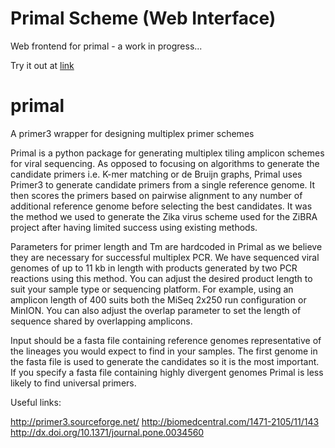 # Primal Scheme (Web Interface)

Web frontend for primal - a work in progress...

Try it out at  [link](http://primal.zibraproject.org)

# primal
A primer3 wrapper for designing multiplex primer schemes

Primal is a python package for generating multiplex tiling amplicon schemes for viral sequencing. As opposed to focusing on algorithms to generate the candidate primers i.e. K-mer matching or de Bruijn graphs, Primal uses Primer3 to generate candidate primers from a single reference genome. It then scores the primers based on pairwise alignment to any number of additional reference genome before selecting the best candidates.  It was the method we used to generate the Zika virus scheme used for the ZiBRA project after having limited success using existing methods.

Parameters for primer length and Tm are hardcoded in Primal as we believe they are necessary for successful multiplex PCR. We have sequenced viral genomes of up to 11 kb in length with products generated by two PCR reactions using this method. You can adjust the desired product length to suit your sample type or sequencing platform. For example, using an amplicon length of 400 suits both the MiSeq 2x250 run configuration or MinION. You can also adjust the overlap parameter to set the length of sequence shared by overlapping amplicons.

Input should be a fasta file containing reference genomes representative of the lineages you would expect to find in your samples. The first genome in the fasta file is used to generate the candidates so it is the most important. If you specify a fasta file containing highly divergent genomes Primal is less likely to find universal primers.

Useful links:

http://primer3.sourceforge.net/
http://biomedcentral.com/1471-2105/11/143
http://dx.doi.org/10.1371/journal.pone.0034560
